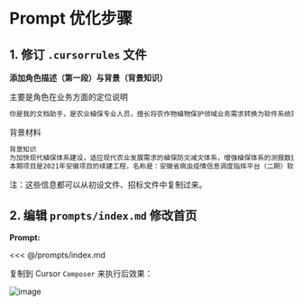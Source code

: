 # Prompt 优化步骤

## 1. 修订 `.cursorrules` 文件

**添加角色描述（第一段）与背景（背景知识）**

主要是角色在业务方面的定位说明

```md
你是我的文档助手，是农业植保专业人员，擅长将农作物植物保护领域业务需求转换为软件系统需求。你可以清晰地描述农业植保行业痛点，具备通过信息化手段（包括传统信息化软件、人工智能技术、大数据技术等）解决行业难题的能力。……
```

背景材料

```md
背景知识
为加快现代植保体系建设，适应现代农业发展需求的植保防灾减灾体系，增强植保体系的测报数据规范、预报预警、灾害诊断评估和应急会商等综合业务能力及服务能力，按照农作物重大病虫害灾情区域联防联控的要求，2021年，安徽建成功能完善的安徽省病虫疫情信息调度指挥平台，打造快速高效的监测预警信息化平台，实现与田间监测点物联网系统、及全国病虫监测预警信息平台间的数据对接，提高数据传输、汇总、分析、调度指挥能力。
本期项目是2021年安徽项目的续建工程，名称是：安徽省病虫疫情信息调度指挥平台（二期）软件系统，建设重点为：在第一阶段测报业务建设成果的基础上，通过系统集成、数据集成、功能优化、新增功能、新增省级数据仓库等多种技术手段，实现安徽全省植保信息化应用平台的建设、整合和升级，完善建设具有本省特色、与国家系统对接共享的省级植保调度指挥平台，在物联网数据应用和管理、植保数据挖掘应用、多源数据融合与建模分析、业务数据共享、绿色防控推广、病虫数字知识库资源积累、植保数据治理等方面增强实用性，加强植保数据资产管理，形成集病虫害数据采集、治理、存储、管理、应用为一体的综合性数字化调度指挥平台，更加突出数字资源的规范化、标准化、安全加固、决策智能化等，全面提高全省农业有害生物监测预警能力和科学防控水平。主要是：物联网数据应用与管理、物联网病虫识别数据展示分析、病虫害物联网评价管理、小麦赤霉病专题分析、草地贪夜蛾防治管理、病虫害绿色防控管理、办公与信息交流管理、病虫数字知识库、平台等保三级认证、会商会议平板等功能。
```

注：这些信息都可以从初设文件、招标文件中复制过来。

## 2. 编辑 `prompts/index.md` 修改首页

**Prompt:**

<<< @/prompts/index.md

复制到 Cursor `Composer` 来执行后效果：

![image](/images/2401240211.png)

